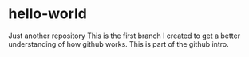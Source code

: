 # hello-world
Just another repository
This is the first branch I created to get a better understanding of how github works. This is part of the github intro.
